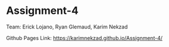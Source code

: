# Assignment-4

Team: Erick Lojano, Ryan Glemaud, Karim Nekzad

Github Pages Link:  https://karimnekzad.github.io/Assignment-4/
